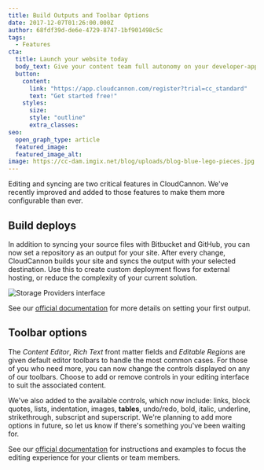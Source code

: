```yaml
---
title: Build Outputs and Toolbar Options
date: 2017-12-07T01:26:00.000Z
author: 68fdf39d-de6e-4729-8747-1bf901498c5c
tags:
  - Features
cta:
  title: Launch your website today
  body_text: Give your content team full autonomy on your developer-approved tech stack with CloudCannon.
  button:
    content: 
      link: "https://app.cloudcannon.com/register?trial=cc_standard"
      text: "Get started free!"
    styles:
      size:
      style: "outline"
      extra_classes:
seo:
  open_graph_type: article
  featured_image:
  featured_image_alt:
image: https://cc-dam.imgix.net/blog/uploads/blog-blue-lego-pieces.jpg
---
```

Editing and syncing are two critical features in CloudCannon. We've recently improved and added to those features to make them more configurable than ever.

## Build deploys

In addition to syncing your source files with Bitbucket and GitHub, you can now set a repository as an output for your site. After every change, CloudCannon builds your site and syncs the output with your selected destination. Use this to create custom deployment flows for external hosting, or reduce the complexity of your current solution.

![Storage Providers interface](https://cc-dam.imgix.net/blog/assets/blog/build-outputs-and-toolbar-options/storage-providers.png)

See our [official documentation](https://cloudcannon.com/documentation/articles/output-a-built-site-from-cloudcannon-to-an-external-provider/) for more details on setting your first output.

## Toolbar options

The *Content Editor*, *Rich Text* front matter fields and *Editable Regions* are given default editor toolbars to handle the most common cases. For those of you who need more, you can now change the controls displayed on any of our toolbars. Choose to add or remove controls in your editing interface to suit the associated content.

We've also added to the available controls, which now include: links, block quotes, lists, indentation, images, **tables**, undo/redo, bold, italic, underline, strikethrough, subscript and superscript. We're planning to add more options in future, so let us know if there's something you've been waiting for.

See our [official documentation](https://docs.cloudcannon.com/editing/options/) for instructions and examples to focus the editing experience for your clients or team members.